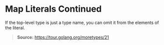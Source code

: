 # Map Literals Continued

If the top-level type is just a type name, you can omit it from the elements of
the literal.

> **Source:** https://tour.golang.org/moretypes/21
